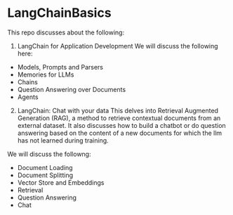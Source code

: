 # LangChainBasics

This repo discusses about the following:

1. LangChain for Application Development
We will discuss the following here:

- Models, Prompts and Parsers
- Memories for LLMs
- Chains
- Question Answering over Documents
- Agents

2. LangChain: Chat with your data
This delves into Retrieval Augmented Generation (RAG), a method to retrieve contextual documents from an external dataset. It also discusses how to build a chatbot or do question answering based on the content of a new documents for which the llm has not learned during training.

We will discuss the followng:
- Document Loading
- Document Splitting
- Vector Store and Embeddings
- Retrieval
- Question Answering
- Chat 



